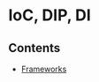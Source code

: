# IoC, DIP, DI

## Contents

- [Frameworks](/Handbook/Coding/Development%20Models/Code%20Composition/IoC%2C%20DIP%2C%20DI/Frameworks)
